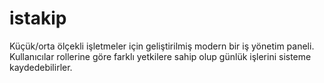 # istakip
Küçük/orta ölçekli işletmeler için geliştirilmiş modern bir iş yönetim paneli. Kullanıcılar rollerine göre farklı yetkilere sahip olup günlük işlerini sisteme kaydedebilirler.
